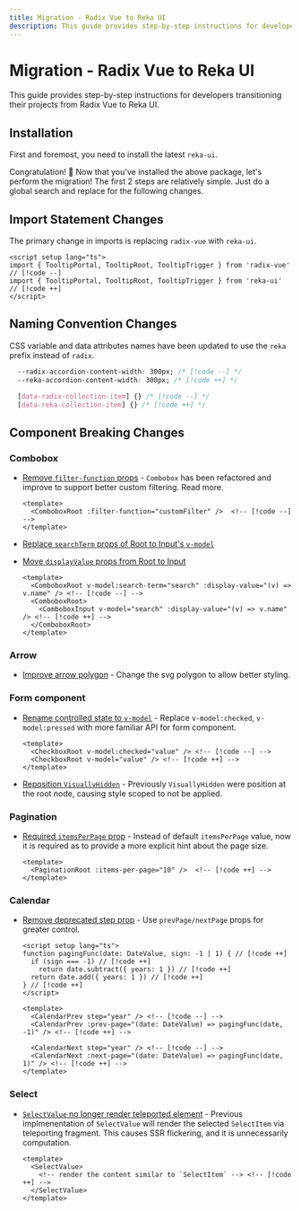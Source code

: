 ```yaml
---
title: Migration - Radix Vue to Reka UI
description: This guide provides step-by-step instructions for developers transitioning their projects from Radix Vue to Reka UI.
---
```


# Migration - Radix Vue to Reka UI

<Description>
This guide provides step-by-step instructions for developers transitioning their projects from Radix Vue to Reka UI.
</Description>

## Installation

First and foremost, you need to install the latest `reka-ui`.

<InstallationTabs value="reka-ui" />

Congratulation! 🎉 Now that you've installed the above package, let's perform the migration! The first 2 steps are relatively simple. Just do a global search and replace for the following changes.

## Import Statement Changes

The primary change in imports is replacing `radix-vue` with `reka-ui`.

```vue
<script setup lang="ts">
import { TooltipPortal, TooltipRoot, TooltipTrigger } from 'radix-vue' // [!code --]
import { TooltipPortal, TooltipRoot, TooltipTrigger } from 'reka-ui' // [!code ++]
</script>
```

## Naming Convention Changes

CSS variable and data attributes names have been updated to use the `reka` prefix instead of `radix`.

```css
  --radix-accordion-content-width: 300px; /* [!code --] */
  --reka-accordion-content-width: 300px; /* [!code ++] */

  [data-radix-collection-item] {} /* [!code --] */
  [data-reka-collection-item] {} /* [!code ++] */
```

## Component Breaking Changes

### Combobox

- [Remove `filter-function` props](https://github.com/unovue/reka-ui/commit/ee8a3f2366a5c27c2bf1cc0a1ecbb0fea559a9f7) - `Combobox` has been refactored and improve to support better custom filtering. Read more.

  ```vue
  <template>
    <ComboboxRoot :filter-function="customFilter" />  <!-- [!code --] -->
  </template>
  ```

- [Replace `searchTerm` props of Root to Input's `v-model`](https://github.com/unovue/reka-ui/commit/e1bab6598c3533dfbf6a86ad26b471ab826df069#diff-833593a5ce28a8c3fabc7d77462b116405e25df2b93bcab449798b5799e73474)
- [Move `displayValue` props from Root to Input](https://github.com/unovue/reka-ui/commit/e1bab6598c3533dfbf6a86ad26b471ab826df069#diff-833593a5ce28a8c3fabc7d77462b116405e25df2b93bcab449798b5799e73474)

  ```vue
  <template>
    <ComboboxRoot v-model:search-term="search" :display-value="(v) => v.name" /> <!-- [!code --] -->
    <ComboboxRoot>
      <ComboboxInput v-model="search" :display-value="(v) => v.name" /> <!-- [!code ++] -->
    </ComboboxRoot>
  </template>
  ```

### Arrow

- [Improve arrow polygon](https://github.com/unovue/reka-ui/commit/ac8f3c34760f4c9c0f952ecd027b32951b9c416c) - Change the svg polygon to allow better styling.

### Form component

- [Rename controlled state to `v-model`](https://github.com/unovue/reka-ui/commit/87aa5ba6016fa7a98f02ea43062212906b2633a0) - Replace `v-model:checked`, `v-model:pressed` with more familiar API for form component.

  ```vue
  <template>
    <CheckboxRoot v-model:checked="value" /> <!-- [!code --] -->
    <CheckboxRoot v-model="value" /> <!-- [!code ++] -->
  </template>
  ```

- [Reposition `VisuallyHidden`](https://github.com/unovue/reka-ui/commit/107389a9c230d2c94232887b9cbe2710222564aa) - Previously `VisuallyHidden` were position at the root node, causing style scoped to not be applied.

### Pagination

- [Required `itemsPerPage` prop](https://github.com/unovue/reka-ui/commit/37bba0c26a3cbe7e7e3e4ac36770be3ef5224f0c) - Instead of default `itemsPerPage` value, now it is required as to provide a more explicit hint about the page size.

  ```vue
  <template>
    <PaginationRoot :items-per-page="10" />  <!-- [!code ++] -->
  </template>
  ```

### Calendar

- [Remove deprecated step prop](https://github.com/unovue/reka-ui/commit/ec146dd8fa0f95f64baf0b29c3424ee31cfb9666) - Use `prevPage/nextPage` props for greater control.

  ```vue
  <script setup lang="ts">
  function pagingFunc(date: DateValue, sign: -1 | 1) { // [!code ++]
    if (sign === -1) // [!code ++]
      return date.subtract({ years: 1 }) // [!code ++]
    return date.add({ years: 1 }) // [!code ++]
  } // [!code ++]
  </script>

  <template>
    <CalendarPrev step="year" /> <!-- [!code --] -->
    <CalendarPrev :prev-page="(date: DateValue) => pagingFunc(date, -1)" /> <!-- [!code ++] -->

    <CalendarNext step="year" /> <!-- [!code --] -->
    <CalendarNext :next-page="(date: DateValue) => pagingFunc(date, 1)" /> <!-- [!code ++] -->
  </template>
  ```

### Select

- [`SelectValue` no longer render teleported element](https://github.com/unovue/reka-ui/commit/6a623484d610cc3b7c1a23a77c253c8e95cef518) - Previous implmenentation of `SelectValue` will render the selected `SelectItem` via teleporting fragment. This causes SSR flickering, and it is unnecessarily computation.

  ```vue
  <template>
    <SelectValue>
      <!-- render the content similar to `SelectItem` --> <!-- [!code ++] -->
    </SelectValue>
  </template>
  ```

